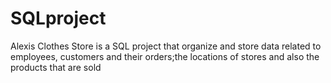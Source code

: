 # SQLproject
Alexis Clothes Store is a SQL project that organize and store data related to employees, customers and their orders;the locations of stores and also the products that are sold


